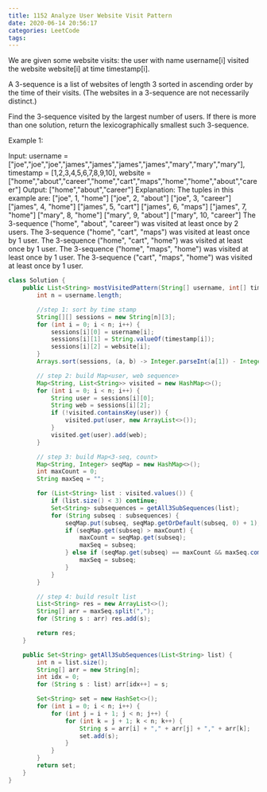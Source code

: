 ```yaml
---
title: 1152 Analyze User Website Visit Pattern
date: 2020-06-14 20:56:17
categories: LeetCode
tags:
---
```


We are given some website visits: the user with name username[i] visited the website website[i] at time timestamp[i].

A 3-sequence is a list of websites of length 3 sorted in ascending order by the time of their visits.  (The websites in a 3-sequence are not necessarily distinct.)

Find the 3-sequence visited by the largest number of users. If there is more than one solution, return the lexicographically smallest such 3-sequence.

 

Example 1:

Input: username = ["joe","joe","joe","james","james","james","james","mary","mary","mary"], timestamp = [1,2,3,4,5,6,7,8,9,10], website = ["home","about","career","home","cart","maps","home","home","about","career"]
Output: ["home","about","career"]
Explanation: 
The tuples in this example are:
["joe", 1, "home"]
["joe", 2, "about"]
["joe", 3, "career"]
["james", 4, "home"]
["james", 5, "cart"]
["james", 6, "maps"]
["james", 7, "home"]
["mary", 8, "home"]
["mary", 9, "about"]
["mary", 10, "career"]
The 3-sequence ("home", "about", "career") was visited at least once by 2 users.
The 3-sequence ("home", "cart", "maps") was visited at least once by 1 user.
The 3-sequence ("home", "cart", "home") was visited at least once by 1 user.
The 3-sequence ("home", "maps", "home") was visited at least once by 1 user.
The 3-sequence ("cart", "maps", "home") was visited at least once by 1 user.


```java
class Solution {
    public List<String> mostVisitedPattern(String[] username, int[] timestamp, String[] website) {
        int n = username.length;

        //step 1: sort by time stamp
        String[][] sessions = new String[n][3];
        for (int i = 0; i < n; i++) {
            sessions[i][0] = username[i];
            sessions[i][1] = String.valueOf(timestamp[i]);
            sessions[i][2] = website[i];
        }
        Arrays.sort(sessions, (a, b) -> Integer.parseInt(a[1]) - Integer.parseInt(b[1]));

        // step 2: build Map<user, web sequence>
        Map<String, List<String>> visited = new HashMap<>();
        for (int i = 0; i < n; i++) {
            String user = sessions[i][0];
            String web = sessions[i][2];
            if (!visited.containsKey(user)) {
                visited.put(user, new ArrayList<>());
            }
            visited.get(user).add(web);
        }

        // step 3: build Map<3-seq, count>
        Map<String, Integer> seqMap = new HashMap<>();
        int maxCount = 0;
        String maxSeq = "";

        for (List<String> list : visited.values()) {
            if (list.size() < 3) continue;
            Set<String> subsequences = getAll3SubSequences(list);
            for (String subseq : subsequences) {
                seqMap.put(subseq, seqMap.getOrDefault(subseq, 0) + 1);
                if (seqMap.get(subseq) > maxCount) {
                    maxCount = seqMap.get(subseq);
                    maxSeq = subseq;
                } else if (seqMap.get(subseq) == maxCount && maxSeq.compareTo(subseq) > 0) {
                    maxSeq = subseq;
                }
            }
        }

        // step 4: build result list
        List<String> res = new ArrayList<>();
        String[] arr = maxSeq.split(",");
        for (String s : arr) res.add(s);

        return res;
    }

    public Set<String> getAll3SubSequences(List<String> list) {
        int n = list.size();
        String[] arr = new String[n];
        int idx = 0;
        for (String s : list) arr[idx++] = s;

        Set<String> set = new HashSet<>();
        for (int i = 0; i < n; i++) {
            for (int j = i + 1; j < n; j++) {
                for (int k = j + 1; k < n; k++) {
                    String s = arr[i] + "," + arr[j] + "," + arr[k];
                    set.add(s);
                }
            }
        }
        return set;
    }
}
```
